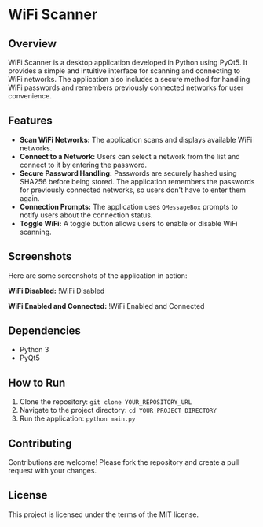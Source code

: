 # WiFi Scanner

## Overview
WiFi Scanner is a desktop application developed in Python using PyQt5. It provides a simple and intuitive interface for scanning and connecting to WiFi networks. The application also includes a secure method for handling WiFi passwords and remembers previously connected networks for user convenience.

## Features
- **Scan WiFi Networks:** The application scans and displays available WiFi networks.
- **Connect to a Network:** Users can select a network from the list and connect to it by entering the password.
- **Secure Password Handling:** Passwords are securely hashed using SHA256 before being stored. The application remembers the passwords for previously connected networks, so users don't have to enter them again.
- **Connection Prompts:** The application uses `QMessageBox` prompts to notify users about the connection status.
- **Toggle WiFi:** A toggle button allows users to enable or disable WiFi scanning.

## Screenshots
Here are some screenshots of the application in action:

**WiFi Disabled:**
!WiFi Disabled

**WiFi Enabled and Connected:**
!WiFi Enabled and Connected

## Dependencies
- Python 3
- PyQt5

## How to Run
1. Clone the repository: `git clone YOUR_REPOSITORY_URL`
2. Navigate to the project directory: `cd YOUR_PROJECT_DIRECTORY`
3. Run the application: `python main.py`

## Contributing
Contributions are welcome! Please fork the repository and create a pull request with your changes.

## License
This project is licensed under the terms of the MIT license.

